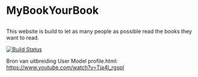 # MyBookYourBook

##
This website is build to let as many people as possible read the books they want to read.

[![Build Status](https://travis-ci.org/PeterLenting/MyBookYourBook.svg?branch=master)](https://travis-ci.org/PeterLenting/MyBookYourBook)

Bron van uitbreiding User Model profile.html: https://www.youtube.com/watch?v=Tja4I_rgspI